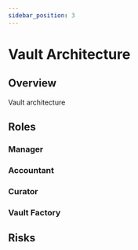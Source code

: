 ```yaml
---
sidebar_position: 3
---
```


# Vault Architecture

## Overview
Vault architecture

## Roles

### Manager

### Accountant
  
### Curator

### Vault Factory

## Risks

